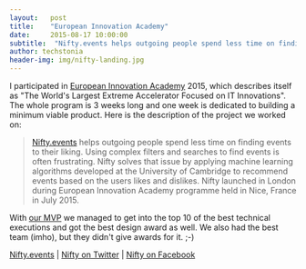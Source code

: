 ```yaml
---
layout:   post
title:    "European Innovation Academy"
date:     2015-08-17 10:00:00
subtitle:  "Nifty.events helps outgoing people spend less time on finding events to their liking."
author: techstonia
header-img: img/nifty-landing.jpg
---
```


I participated in [European Innovation Academy](http://inacademy.eu) 2015, which describes itself as "The World's Largest Extreme Accelerator Focused on IT Innovations". The whole program is 3 weeks long and one week is dedicated to building a minimum viable product. Here is the description of the project we worked on:

>[Nifty.events](http://nifty.events) helps outgoing people spend less time on finding events to their liking. Using complex filters and searches to find events is often frustrating. Nifty solves that issue by applying machine learning algorithms developed at the University of Cambridge to recommend events based on the users likes and dislikes.
>Nifty launched in London during European Innovation Academy programme held in Nice, France in July 2015.

With [our MVP](http://nifty.events) we managed to get into the top 10 of the best technical executions and got the best design award as well. We also had the best team (imho), but they didn't give awards for it. ;-)

[Nifty.events](http://nifty.events) | 
[Nifty on Twitter](https://twitter.com/niftyevents) | 
[Nifty on Facebook](https://www.facebook.com/niftyeventsapp)